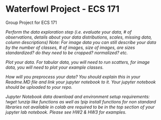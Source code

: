 # Waterfowl Project - ECS 171
Group Project for ECS 171

*Perform the data exploration step (i.e. evaluate your data, # of observations, details about your data distributions, scales, missing data, column descriptions) Note: For image data you can still describe your data by the number of classes, # of images, size of images, are sizes standardized? do they need to be cropped? normalized? etc.*

*Plot your data. For tabular data, you will need to run scatters, for image data, you will need to plot your example classes.*

*How will you preprocess your data? You should explain this in your Readme.MD file and link your jupyter notebook to it. Your jupyter notebook should be uploaded to your repo.*

*Jupyter Notebook data download and environment setup requirements: !wget !unzip like functions as well as !pip install functions for non standard libraries not available in colab are required to be in the top section of your jupyter lab notebook. Please see HW2 & HW3 for examples.*



